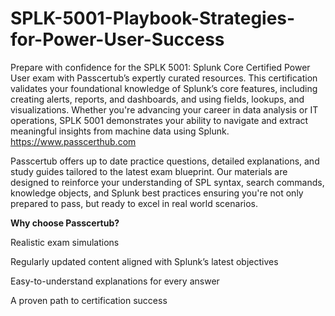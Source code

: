 # SPLK-5001-Playbook-Strategies-for-Power-User-Success
Prepare with confidence for the SPLK 5001: Splunk Core Certified Power User exam with Passcertub’s expertly curated resources.
This certification validates your foundational knowledge of Splunk’s core features, including creating alerts, reports, and dashboards, and using fields, lookups, and visualizations. Whether you're advancing your career in data analysis or IT operations, SPLK 5001 demonstrates your ability to navigate and extract meaningful insights from machine data using Splunk. https://www.passcerthub.com

Passcertub offers up to date practice questions, detailed explanations, and study guides tailored to the latest exam blueprint. Our materials are designed to reinforce your understanding of SPL syntax, search commands, knowledge objects, and Splunk best practices ensuring you're not only prepared to pass, but ready to excel in real world scenarios.

**Why choose Passcertub?**

Realistic exam simulations

Regularly updated content aligned with Splunk’s latest objectives

Easy-to-understand explanations for every answer

A proven path to certification success

